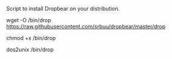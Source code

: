 Script to install Dropbear on your distribution.

wget -O /bin/drop https://raw.githubusercontent.com/srbuu/dropbear/master/drop

chmod +x /bin/drop

dos2unix /bin/drop

